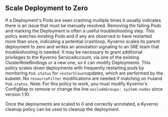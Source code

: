 ##  Scale Deployment to Zero

If a Deployment's Pods are seen crashing multiple times it usually indicates there is an issue that must be manually resolved. Removing the failing Pods and marking the Deployment is often a useful troubleshooting step. This policy watches existing Pods and if any are observed to have restarted more than once, indicating a potential crashloop, Kyverno scales its parent deployment to zero and writes an annotation signaling to an SRE team that troubleshooting is needed. It may be necessary to grant additional privileges to the Kyverno ServiceAccount, via one of the existing ClusterRoleBindings or a new one, so it can modify Deployments. This policy scales down deployments with frequently restarting pods by monitoring `Pod.status` for `restartCount`updates, which are performed by the kubelet. No `resourceFilter` modifications are needed if matching on `Pod`and `Pod.status`. Note: For this policy to work, you must modify Kyverno's ConfigMap to remove or change the line `excludeGroups: system:nodes` since version 1.10.

Once the deployments are scaled to 0 and correctly annotated, a Kyverno cleanup policy can be used to cleanup the deployment. 